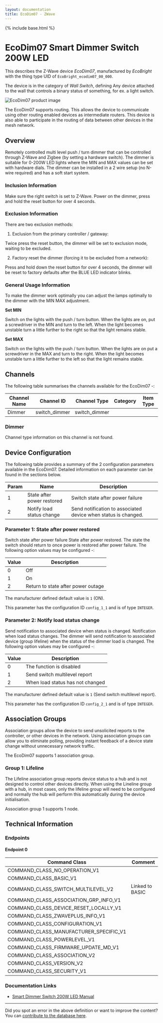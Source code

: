 ```yaml
---
layout: documentation
title: EcoDim07 - ZWave
---
```


{% include base.html %}

# EcoDim07 Smart Dimmer Switch 200W LED
This describes the Z-Wave device *EcoDim07*, manufactured by *EcoBright* with the thing type UID of ```EcoBright_ecodim07_00_000```.

The device is in the category of *Wall Switch*, defining Any device attached to the wall that controls a binary status of something, for ex. a light switch.

![EcoDim07 product image](https://opensmarthouse.org/assets/zwave/attachments/1114/led-smart-dimmer-zigbee-zwave-inbouw-0-200w-fase-afsnijding-voor-alle-afdekramen.jpg)


The EcoDim07 supports routing. This allows the device to communicate using other routing enabled devices as intermediate routers.  This device is also able to participate in the routing of data between other devices in the mesh network.

## Overview

Remotely controlled multi level push / turn dimmer that can be controlled through Z-Wave and Zigbee (by setting a hardware switch). The dimmer is suitable for 0-200W LED lights where the MIN and MAX values can be set with hardware dials. The dimmer can be installed in a 2 wire setup (no N-wire required) and has a soft start system.

### Inclusion Information

Make sure the right switch is set to Z-Wave. Power on the dimmer, press and hold the reset button for over 4 seconds.

### Exclusion Information

There are two exclusion methods:

1. Exclusion from the primary controller / gateway:

Twice press the reset button, the dimmer will be set to exclusion mode, waiting to be excluded.

2. Factory reset the dimmer (forcing it to be excluded from a network):

Press and hold down the reset button for over 4 seconds, the dimmer will be reset to factory defaults after the BLUE LED indicator blinks.

### General Usage Information

To make the dimmer work optimally you can adjust the lamps optimally to the dimmer with the MIN MAX adjustment.

**Set MIN**

Switch on the lights with the push / turn button. When the lights are on, put a screwdriver in the MIN and turn to the left. When the light becomes unstable turn a little further to the right so that the light remains stable.

**Set MAX**

Switch on the lights with the push / turn button. When the lights are on put a screwdriver in the MAX and turn to the right. When the light becomes unstable turn a little further to the left so that the light remains stable.

## Channels

The following table summarises the channels available for the EcoDim07 -:

| Channel Name | Channel ID | Channel Type | Category | Item Type |
|--------------|------------|--------------|----------|-----------|
| Dimmer | switch_dimmer | switch_dimmer |  |  | 

### Dimmer
Channel type information on this channel is not found.



## Device Configuration

The following table provides a summary of the 2 configuration parameters available in the EcoDim07.
Detailed information on each parameter can be found in the sections below.

| Param | Name  | Description |
|-------|-------|-------------|
| 1 | State after power restored | Switch state after power failure |
| 2 | Notify load status change | Send notification to associated device when status is changed. |

### Parameter 1: State after power restored

Switch state after power failure
State after power restored. The state the switch should return to once power is restored after power failure.
The following option values may be configured -:

| Value  | Description |
|--------|-------------|
| 0 | Off |
| 1 | On |
| 2 | Return to state after power outage |

The manufacturer defined default value is ```1``` (ON).

This parameter has the configuration ID ```config_1_1``` and is of type ```INTEGER```.


### Parameter 2: Notify load status change

Send notification to associated device when status is changed.
Notification when load status changes. The dimmer will send notification to associated device (group lifeline) when the status of the dimmer load is changed.
The following option values may be configured -:

| Value  | Description |
|--------|-------------|
| 0 | The function is disabled |
| 1 | Send switch multilevel report |
| 2 | When load status has not changed |

The manufacturer defined default value is ```1``` (Send switch multilevel report).

This parameter has the configuration ID ```config_2_1``` and is of type ```INTEGER```.


## Association Groups

Association groups allow the device to send unsolicited reports to the controller, or other devices in the network. Using association groups can allow you to eliminate polling, providing instant feedback of a device state change without unnecessary network traffic.

The EcoDim07 supports 1 association group.

### Group 1: Lifeline

The Lifeline association group reports device status to a hub and is not designed to control other devices directly. When using the Lineline group with a hub, in most cases, only the lifeline group will need to be configured and normally the hub will perform this automatically during the device initialisation.

Association group 1 supports 1 node.

## Technical Information

### Endpoints

#### Endpoint 0

| Command Class | Comment |
|---------------|---------|
| COMMAND_CLASS_NO_OPERATION_V1| |
| COMMAND_CLASS_BASIC_V1| |
| COMMAND_CLASS_SWITCH_MULTILEVEL_V2| Linked to BASIC|
| COMMAND_CLASS_ASSOCIATION_GRP_INFO_V1| |
| COMMAND_CLASS_DEVICE_RESET_LOCALLY_V1| |
| COMMAND_CLASS_ZWAVEPLUS_INFO_V1| |
| COMMAND_CLASS_CONFIGURATION_V1| |
| COMMAND_CLASS_MANUFACTURER_SPECIFIC_V1| |
| COMMAND_CLASS_POWERLEVEL_V1| |
| COMMAND_CLASS_FIRMWARE_UPDATE_MD_V1| |
| COMMAND_CLASS_ASSOCIATION_V2| |
| COMMAND_CLASS_VERSION_V2| |
| COMMAND_CLASS_SECURITY_V1| |

### Documentation Links

* [Smart Dimmer Switch 200W LED Manual](https://www.opensmarthouse.org/zwavedatabase/1114/EcoDim.pdf)

---

Did you spot an error in the above definition or want to improve the content?
You can [contribute to the database here](https://www.opensmarthouse.org/zwavedatabase/1114).
